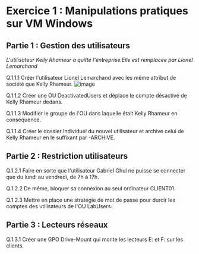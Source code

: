
# Exercice 1 : Manipulations pratiques sur VM Windows 


## Partie 1 : Gestion des utilisateurs

*L'utilisateur Kelly Rhameur a quitté l'entreprise.Elle est remplacée par Lionel Lemarchand*

Q.1.1.1 Créer l'utilisateur Lionel Lemarchand avec les même attribut de société que Kelly Rhameur.
![image]()


Q.1.1.2 Créer une OU DeactivatedUsers et déplace le compte désactivé de Kelly Rhameur dedans.


Q.1.1.3 Modifier le groupe de l'OU dans laquelle était Kelly Rhameur en conséquence.


Q.1.1.4 Créer le dossier Individuel du nouvel utilisateur et archive celui de Kelly Rhameur en le suffixant par -ARCHIVE.

## Partie 2 : Restriction utilisateurs

Q.1.2.1 Faire en sorte que l'utilisateur Gabriel Ghul ne puisse se connecter que du lundi au vendredi, de 7h à 17h.


Q.1.2.2 De même, bloquer sa connexion au seul ordinateur CLIENT01.


Q.1.2.3 Mettre en place une stratégie de mot de passe pour durcir les comptes des utilisateurs de l'OU LabUsers.

## Partie 3 : Lecteurs réseaux

Q.1.3.1 Créer une GPO Drive-Mount qui monte les lecteurs E: et F: sur les clients.
